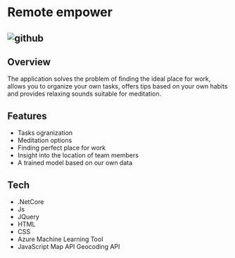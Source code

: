 # Remote empower

![github](https://img.icons8.com/nolan/64/working-with-a-laptop.png)
--
## Overview

The application solves the problem of finding the ideal place for work, allows you to organize your own tasks, offers tips based on your own habits and provides relaxing sounds suitable for meditation.

 ## Features
* Tasks ogranization
* Meditation options
* Finding perfect place for work
* Insight into the location of team members
* A trained model based on our own data

## Tech
* .NetCore
* Js
* JQuery
* HTML
* CSS
* Azure Machine Learning Tool
* JavaScript Map API Geocoding API

